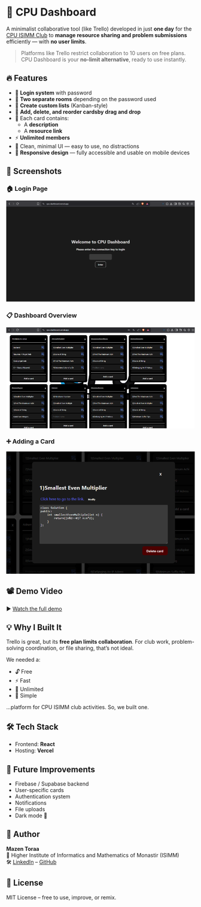 # 🧠 CPU Dashboard

A minimalist collaborative tool (like Trello) developed in just **one day** for the [CPU ISIMM Club]((https://www.linkedin.com/in/cpu-isimm-068816218)) to **manage resource sharing and problem submissions** efficiently — with **no user limits**.

> Platforms like Trello restrict collaboration to 10 users on free plans. CPU Dashboard is your **no-limit alternative**, ready to use instantly.

## 🔥 Features

- 🔐 **Login system** with password  
- 👥 **Two separate rooms** depending on the password used  
- 🧩 **Create custom lists** (Kanban-style)  
- 📝 **Add, delete, and reorder cardsby drag and drop**  
- 🔗 Each card contains:  
  - A **description**  
  - A **resource link**  
- ⚡ **Unlimited members**  
- 🎨 Clean, minimal UI — easy to use, no distractions
- 📱 **Responsive design** — fully accessible and usable on mobile devices  

## 📸 Screenshots

### 🏠 Login Page  
![Login Page](Screenshots/loginScreenshot.png)

### 📋 Dashboard Overview  
![Dashboard Overview](Screenshots/dashboardScreenshot.png)

### ➕ Adding a Card  
![Add Card](Screenshots/cardScreenshot.png)

## 📽️ Demo Video

▶️ [Watch the full demo](https://drive.google.com/file/d/1b9suKsEI6Z2P8M8KvQWUM_npWZhEPNtO/view?usp=sharing)

## 💡 Why I Built It

Trello is great, but its **free plan limits collaboration**. For club work, problem-solving coordination, or file sharing, that’s not ideal.

We needed a:  
- 🔓 Free  
- ⚡ Fast  
- 👤 Unlimited  
- 🧠 Simple  

…platform for CPU ISIMM club activities. So, we built one.

## 🛠️ Tech Stack

- Frontend: **React** 
- Hosting: **Vercel**
  
## 🧪 Future Improvements

- Firebase / Supabase backend  
- User-specific cards
- Authentication system
- Notifications  
- File uploads  
- Dark mode 🌙  

## 👤 Author

**Mazen Toraa**  
📍 Higher Institute of Informatics and Mathematics of Monastir (ISIMM)  
🛠️ [LinkedIn](https://www.linkedin.com/in/mazen-toraa) – [GitHub](https://github.com/mazentoraa)

## 📜 License

MIT License – free to use, improve, or remix.
